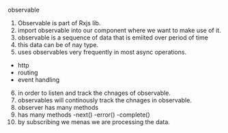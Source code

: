 observable

1. Observable is part of Rxjs lib.
2. import observable into our component where we want to make use of it.
3. observable is a sequence of data that is emiited over period of time
4. this data can be of nay type.
5. uses observables very frequently in most async operations.
- http
- routing
- event handling
6. in order to listen and track the chnages of observable.
7. observables will continously track the chnages in observable.
8. observer has many methods
9. has many methods
   -next()
   -error()
   -complete()
10. by subscribing we menas we are processing the data.   